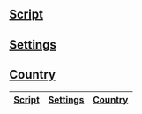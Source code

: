 ## [Script](https://github.com/FarhadElahi/CF/blob/main/Info/Script.md)
## [Settings](https://github.com/FarhadElahi/CF/blob/main/Info/Settings.md)
## [Country](https://github.com/FarhadElahi/CF/blob/main/Info/Country.md)




| **[Script](https://github.com/FarhadElahi/CF/blob/main/Info/Script.md)** | **[Settings](https://github.com/FarhadElahi/CF/blob/main/Info/Settings.md)** | **[Country](https://github.com/FarhadElahi/CF/blob/main/Info/Country.md)**
|----------------------------------------------------------------------------------------------------------------------|------------------------------------------------------------------------------------------------------------------------------|---------------------------------------------------------------------------------------------------------------------------|
